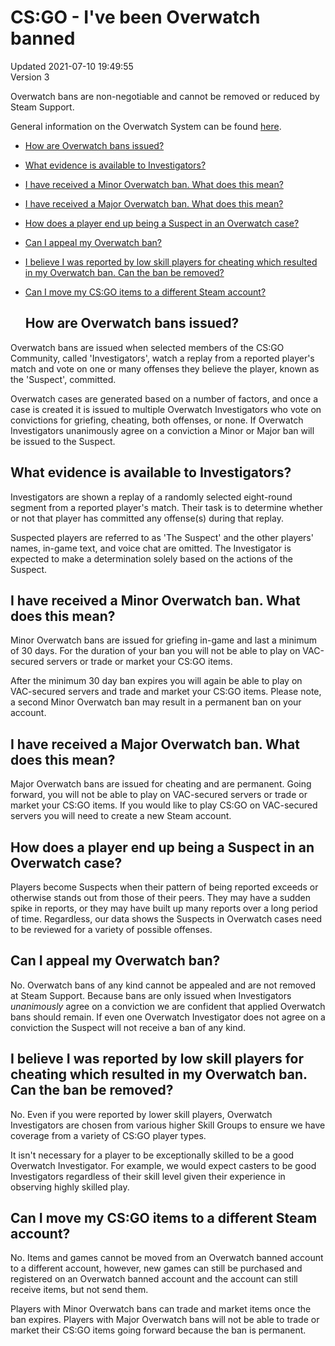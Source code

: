 # CS:GO - I've been Overwatch banned
Updated 2021-07-10 19:49:55  
Version 3  

Overwatch bans are non-negotiable and cannot be removed or reduced by Steam Support.  
  
General information on the Overwatch System can be found [here](https://help.steampowered.com/en/faqs/view/65DA-BD12-0DE9-9853).  
* [How are Overwatch bans issued?](#howban)
* [What evidence is available to Investigators?](#evidence)
* [I have received a Minor Overwatch ban. What does this mean?](#minor)
* [I have received a Major Overwatch ban. What does this mean?](#major)
* [How does a player end up being a Suspect in an Overwatch case?](#suspect)
* [Can I appeal my Overwatch ban?](#appeal)
* [I believe I was reported by low skill players for cheating which resulted in my Overwatch ban. Can the ban be removed?](#lowskill)
* [Can I move my CS:GO items to a different Steam account?](#items)

  
  ## How are Overwatch bans issued?
Overwatch bans are issued when selected members of the CS:GO Community, called 'Investigators', watch a replay from a reported player's match and vote on one or many offenses they believe the player, known as the 'Suspect', committed.  
  
Overwatch cases are generated based on a number of factors, and once a case is created it is issued to multiple Overwatch Investigators who vote on convictions for griefing, cheating, both offenses, or none. If Overwatch Investigators unanimously agree on a conviction a Minor or Major ban will be issued to the Suspect.    
  ## What evidence is available to Investigators?
Investigators are shown a replay of a randomly selected eight-round segment from a reported player's match. Their task is to determine whether or not that player has committed any offense(s) during that replay.  
  
Suspected players are referred to as 'The Suspect' and the other players' names, in-game text, and voice chat are omitted. The Investigator is expected to make a determination solely based on the actions of the Suspect.    
  ## I have received a Minor Overwatch ban. What does this mean?
Minor Overwatch bans are issued for griefing in-game and last a minimum of 30 days. For the duration of your ban you will not be able to play on VAC-secured servers or trade or market your CS:GO items.  
  
After the minimum 30 day ban expires you will again be able to play on VAC-secured servers and trade and market your CS:GO items. Please note, a second Minor Overwatch ban may result in a permanent ban on your account.    
  ## I have received a Major Overwatch ban. What does this mean?
Major Overwatch bans are issued for cheating and are permanent. Going forward, you will not be able to play on VAC-secured servers or trade or market your CS:GO items. If you would like to play CS:GO on VAC-secured servers you will need to create a new Steam account.    
  ## How does a player end up being a Suspect in an Overwatch case?
Players become Suspects when their pattern of being reported exceeds or otherwise stands out from those of their peers. They may have a sudden spike in reports, or they may have built up many reports over a long period of time. Regardless, our data shows the Suspects in Overwatch cases need to be reviewed for a variety of possible offenses.    
  ## Can I appeal my Overwatch ban?
No. Overwatch bans of any kind cannot be appealed and are not removed at Steam Support. Because bans are only issued when Investigators *unanimously* agree on a conviction we are confident that applied Overwatch bans should remain. If even one Overwatch Investigator does not agree on a conviction the Suspect will not receive a ban of any kind.    
  ## I believe I was reported by low skill players for cheating which resulted in my Overwatch ban. Can the ban be removed?
No. Even if you were reported by lower skill players, Overwatch Investigators are chosen from various higher Skill Groups to ensure we have coverage from a variety of CS:GO player types.  
  
It isn't necessary for a player to be exceptionally skilled to be a good Overwatch Investigator. For example, we would expect casters to be good Investigators regardless of their skill level given their experience in observing highly skilled play.    
  ## Can I move my CS:GO items to a different Steam account?
No. Items and games cannot be moved from an Overwatch banned account to a different account, however, new games can still be purchased and registered on an Overwatch banned account and the account can still receive items, but not send them.  
  
Players with Minor Overwatch bans can trade and market items once the ban expires. Players with Major Overwatch bans will not be able to trade or market their CS:GO items going forward because the ban is permanent.